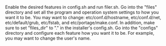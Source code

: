 Enable the desired features in config.sh and run filer.sh. Go into the "files" directory and set all the program and operation system settings to how you want it to be. You may want to change: etc/conf.d/hostname, etc/conf.d/net, etc/default/grub, etc/fstab, and etc/portage/make.conf. In addition, make sure to set "files_dir" to "." in the installer's config.sh.
Go into the "configs" directory and configure each feature how you want it to be. For example, you may want to change the user's name.
